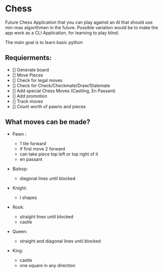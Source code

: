 # Chess

Future Chess Application that you can play against an AI that should use min-max algorithmen in the future. Possible variation would be to make the app work as a CLI Application, for learning to play blind.

The main goal is to learn basic python

## Requierments:

- [] Generate board
- [] Move Pieces
- [] Check for legal moves
- [] Check for Check/Checkmate/Draw/Stalemate
- [] Add special Chess Moves (Castling, En Passant)
- [] Add promotion
- [] Track moves
- [] Count worth of pawns and pieces

## What moves can be made?

- Pawn :
    - 1 tile forward
    - if first move 2 forward
    - can take piece top left or top right of it
    - en passant

- Bishop:
    - diagonal lines until blocked
- Knight:
    - l shapes
- Rook:
    - straight lines until blocked
    - castle
- Queen:
    - straight and diagonal lines until blocked
- King:
    - castle
    - one square in any direction